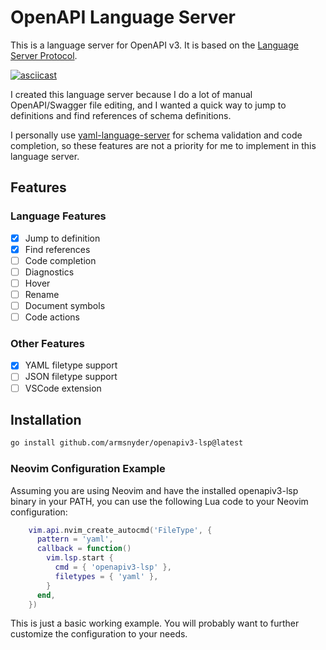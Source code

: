 # OpenAPI Language Server

This is a language server for OpenAPI v3. It is based on the [Language
Server Protocol](https://microsoft.github.io/language-server-protocol/).

[![asciicast](https://asciinema.org/a/v7etZb80HbYkKBQUa3dVSenPz.svg)](https://asciinema.org/a/v7etZb80HbYkKBQUa3dVSenPz)

I created this language server because I do a lot of manual OpenAPI/Swagger
file editing, and I wanted a quick way to jump to definitions and find
references of schema definitions.

I personally use
[yaml-language-server](https://github.com/redhat-developer/yaml-language-server)
for schema validation and code completion, so these features are not a priority
for me to implement in this language server.

## Features


### Language Features

- [x] Jump to definition
- [x] Find references
- [ ] Code completion
- [ ] Diagnostics
- [ ] Hover
- [ ] Rename
- [ ] Document symbols
- [ ] Code actions

### Other Features

- [x] YAML filetype support
- [ ] JSON filetype support
- [ ] VSCode extension

## Installation

```bash
go install github.com/armsnyder/openapiv3-lsp@latest
```

### Neovim Configuration Example

Assuming you are using Neovim and have the installed openapiv3-lsp binary in
your PATH, you can use the following Lua code to your Neovim configuration:

```lua
    vim.api.nvim_create_autocmd('FileType', {
      pattern = 'yaml',
      callback = function()
        vim.lsp.start {
          cmd = { 'openapiv3-lsp' },
          filetypes = { 'yaml' },
        }
      end,
    })
```

This is just a basic working example. You will probably want to further
customize the configuration to your needs.
